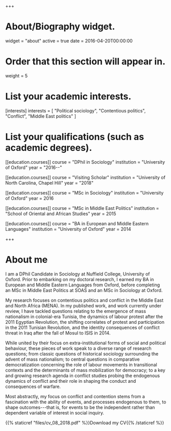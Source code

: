 +++
# About/Biography widget.
widget = "about"
active = true
date = 2016-04-20T00:00:00

# Order that this section will appear in.
weight = 5

# List your academic interests.
[interests]
  interests = [
    "Political sociology",
    "Contentious politics",
    "Conflict",
    "Middle East politics"
  ]

# List your qualifications (such as academic degrees).
[[education.courses]]
  course = "DPhil in Sociology"
  institution = "University of Oxford"
  year = "2016--"
  
[[education.courses]]
  course = "Visiting Scholar"
  institution = "University of North Carolina, Chapel Hill"
  year = "2018"

[[education.courses]]
  course = "MSc in Sociology"
  institution = "University of Oxford"
  year = 2016

[[education.courses]]
  course = "MSc in Middle East Politics"
  institution = "School of Oriental and African Studies"
  year = 2015
  
[[education.courses]]
  course = "BA in European and Middle Eastern Languages"
  institution = "University of Oxford"
  year = 2014
 
+++

# About me

I am a DPhil Candidate in Sociology at Nuffield College, University of Oxford. Prior to embarking on my doctoral research, I earned my BA in European and Middle Eastern Languages from Oxford, before completing an MSc in Middle East Politics at SOAS and an MSc in Sociology at Oxford.

My research focuses on contentious politics and conflict in the Middle East and North Africa (MENA). In my published work, and work currently under review, I have tackled questions relating to the emergence of mass nationalism in colonial-era Tunisia, the dynamics of labour protest after the 2011 Egyptian Revolution, the shifting correlates of protest and participation in the 2011 Tunisian Revolution, and the identity consequences of conflict threat in Iraq after the fall of Mosul to ISIS in 2014. 

While united by their focus on extra-institutional forms of social and political behaviour, these pieces of work speak to a diverse range of research questions; from classic questions of historical sociology surrounding the advent of mass nationalism; to central questions in comparative democratization concerning the role of labour movements in transitional contexts and the determinants of mass mobilization for democracy; to a key and growing research agenda in conflict studies probing the endogenous dynamics of conflict and their role in shaping the conduct and consequences of warfare. 

Most abstractly, my focus on conflict and contention stems from a fascination with the ability of events, and processes endogenous to them, to shape outcomes---that is, for events to be the independent rather than dependent variable of interest in social inquiry.

{{% staticref "files/cv_08_2018.pdf" %}}Download my CV{{% /staticref %}}
